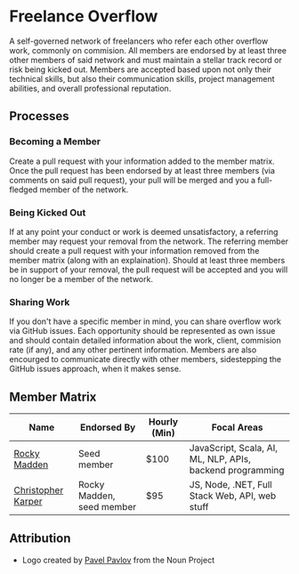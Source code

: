 # Freelance Overflow
A self-governed network of freelancers who refer each other overflow work, commonly on commision. All members are endorsed by at least three other members of said network and must maintain a stellar track record or risk being kicked out. Members are accepted based upon not only their technical skills, but also their communication skills, project management abilities, and overall professional reputation.

## Processes
### Becoming a Member
Create a pull request with your information added to the member matrix. Once the pull request has been endorsed by at least three members (via comments on said pull request), your pull will be merged and you a full-fledged member of the network.

### Being Kicked Out
If at any point your conduct or work is deemed unsatisfactory, a referring member may request your removal from the network. The referring member should create a pull request with your information removed from the member matrix (along with an explaination). Should at least three members be in support of your removal, the pull request will be accepted and you will no longer be a member of the network.

### Sharing Work
If you don't have a specific member in mind, you can share overflow work via GitHub issues. Each opportunity should be represented as own issue and should contain detailed information about the work, client, commision rate (if any), and any other pertinent information. Members are also encourged to communicate directly with other members, sidestepping the GitHub issues approach, when it makes sense.

## Member Matrix
| Name                                             | Endorsed By               | Hourly (Min) | Focal Areas                             
| ------------------------------------------------ | ------------------------- | ------------ | ---------------------------------------------------------- 
| [Rocky Madden](https://github.com/rockymadden)   | Seed member               | $100         | JavaScript, Scala, AI, ML, NLP, APIs, backend programming
| [Christopher Karper](https://github.com/CKarper) | Rocky Madden, seed member | $95          | JS, Node, .NET, Full Stack Web, API, web stuff

## Attribution
* Logo created by [Pavel Pavlov](http://thenounproject.com/zka11/) from the Noun Project
